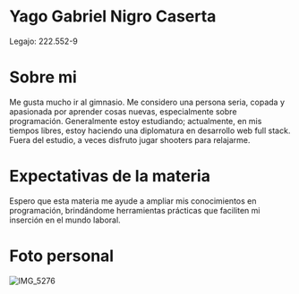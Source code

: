 # Yago Gabriel Nigro Caserta
Legajo: 222.552-9

# Sobre mi
Me gusta mucho ir al gimnasio. Me considero una persona seria, copada y apasionada por aprender cosas nuevas, especialmente sobre programación. Generalmente estoy estudiando; actualmente, en mis tiempos libres, estoy haciendo una diplomatura en desarrollo web full stack. Fuera del estudio, a veces disfruto jugar shooters para relajarme.

# Expectativas de la materia
Espero que esta materia me ayude a ampliar mis conocimientos en programación, brindándome herramientas prácticas que faciliten mi inserción en el mundo laboral.

# Foto personal
![IMG_5276](https://github.com/user-attachments/assets/b96cc2f0-a694-491b-8f18-cef7e93cd46b)
